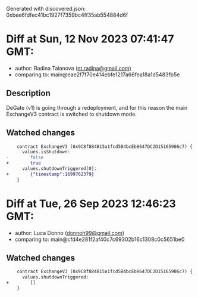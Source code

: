 Generated with discovered.json: 0xbee6fdfec41bc1927f7359bc4ff35ab554884d6f

# Diff at Sun, 12 Nov 2023 07:41:47 GMT:

- author: Radina Talanova (<nt.radina@gmail.com>)
- comparing to: main@eae2f7f70e414ebfe1217a66fea18a1d5483fb5e

## Description

DeGate (v1) is going through a redeployment, and for this reason the main ExchangeV3 contract is switched to shutdown mode.

## Watched changes

```diff
    contract ExchangeV3 (0x9C8f884B15a1fcd5B4bcEb8647DC2D15165906c7) {
      values.isShutdown:
-        false
+        true
      values.shutdownTriggered[0]:
+        {"timestamp":1699762379}
    }
```

# Diff at Tue, 26 Sep 2023 12:46:23 GMT:

- author: Luca Donno (<donnoh99@gmail.com>)
- comparing to: main@cfd4e281f2af40c7c69302b16c1308c0c5651be0

## Watched changes

```diff
    contract ExchangeV3 (0x9C8f884B15a1fcd5B4bcEb8647DC2D15165906c7) {
      values.shutdownTriggered:
+        []
    }
```
